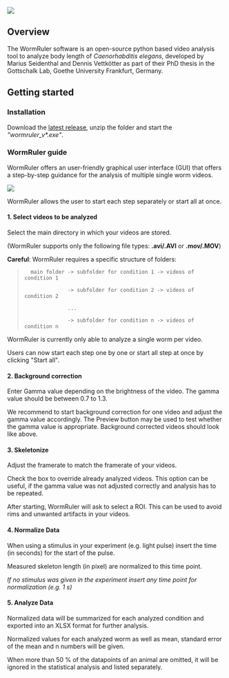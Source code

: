 ![](https://i.imgur.com/LH6GvZm.png)

## Overview 
The WormRuler software is an open-source python based video analysis tool to analyze body length of _Caenorhabditis elegans_, developed by Marius Seidenthal and Dennis Vettkötter as part of their PhD thesis in the Gottschalk Lab, Goethe University Frankfurt, Germany.

## Getting started

### Installation

Download the [latest release](https://github.com/dvettkoe/wormruler/releases/tag/v1.1.0), unzip the folder and start the _"wormruler_v*.exe"_.

### WormRuler guide

WormRuler offers an user-friendly graphical user interface (GUI) that offers a step-by-step guidance for the analysis of multiple single worm videos.

![](https://i.imgur.com/ekdyigi.gif)

WormRuler allows the user to start each step separately or start all at once.

#### 1. Select videos to be analyzed
Select the main directory in which your videos are stored.

(WormRuler supports only the following file types: **.avi/.AVI** or **.mov/.MOV**)

**Careful**: WormRuler requires a specific structure of folders:

>	    main folder -> subfolder for condition 1 -> videos of condition 1
>	
>                   -> subfolder for condition 2 -> videos of condition 2
>				        	
>                   ...
>					        
>                   -> subfolder for condition n -> videos of condition n 
>					        
WormRuler is currently only able to analyze a single worm per video.

Users can now start each step one by one or start all step at once by clicking "Start all".

#### 2. Background correction
Enter Gamma value depending on the brightness of the video. The gamma value should be between 0.7 to 1.3.

We recommend to start background correction for one video and adjust the gamma value accordingly. The Preview button may be used to test whether the gamma value is appropriate. Background corrected videos should look like above.

#### 3. Skeletonize
Adjust the framerate to match the framerate of your videos.

Check the box to override already analyzed videos. This option can be useful, if the gamma value was not adjusted correctly and analysis has to be repeated.

After starting, WormRuler will ask to select a ROI. This can be used to avoid rims and unwanted artifacts in your videos.

#### 4. Normalize Data
When using a stimulus in your experiment (e.g. light pulse) insert the time (in seconds) for the start of the pulse.

Measured skeleton length (in pixel) are normalized to this time point.

_If no stimulus was given in the experiment insert any time point for normalization (e.g. 1 s)_

#### 5. Analyze Data
Normalized data will be summarized for each analyzed condition and exported into an XLSX format for further analysis.

Normalized values for each analyzed worm as well as mean, standard error of the mean and n numbers will be given.

When more than 50 % of the datapoints of an animal are omitted, it will be ignored in the statistical analysis and listed separately.
